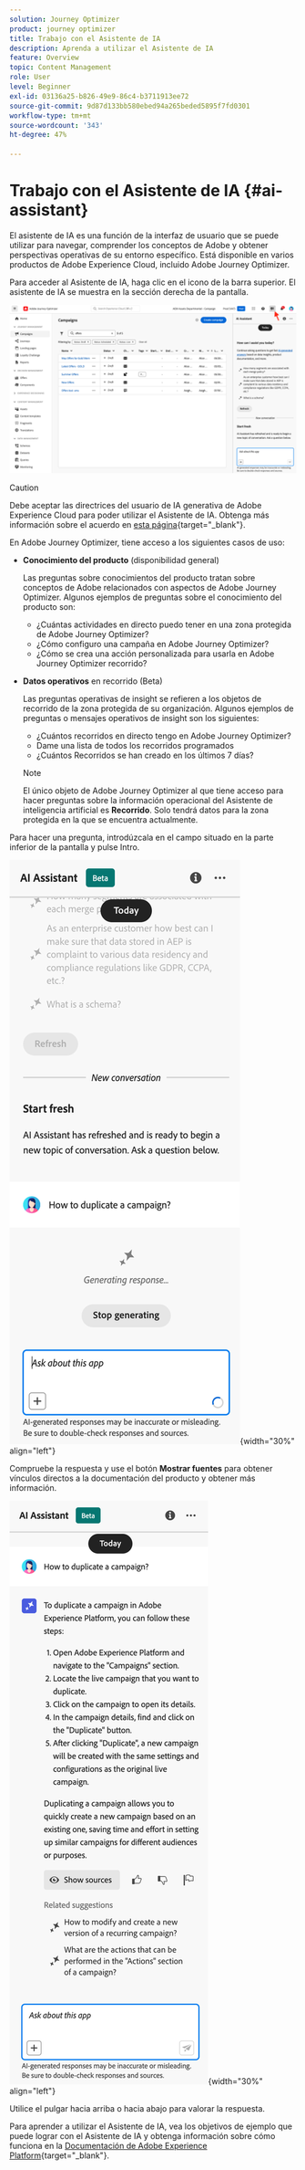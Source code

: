 ```yaml
---
solution: Journey Optimizer
product: journey optimizer
title: Trabajo con el Asistente de IA
description: Aprenda a utilizar el Asistente de IA
feature: Overview
topic: Content Management
role: User
level: Beginner
exl-id: 03136a25-b826-49e9-86c4-b3711913ee72
source-git-commit: 9d87d133bb580ebed94a265beded5895f7fd0301
workflow-type: tm+mt
source-wordcount: '343'
ht-degree: 47%

---
```


# Trabajo con el Asistente de IA {#ai-assistant}

El asistente de IA es una función de la interfaz de usuario que se puede utilizar para navegar, comprender los conceptos de Adobe y obtener perspectivas operativas de su entorno específico. Está disponible en varios productos de Adobe Experience Cloud, incluido Adobe Journey Optimizer.

Para acceder al Asistente de IA, haga clic en el icono de la barra superior. El asistente de IA se muestra en la sección derecha de la pantalla.

![](assets/do-not-localize/ai-assistant-open.png)


>[!CAUTION]
>
>Debe aceptar las directrices del usuario de IA generativa de Adobe Experience Cloud para poder utilizar el Asistente de IA. Obtenga más información sobre el acuerdo en [esta página](https://experienceleague.adobe.com/es/docs/experience-platform/ai-assistant/home){target="_blank"}.

En Adobe Journey Optimizer, tiene acceso a los siguientes casos de uso:

* **Conocimiento del producto** (disponibilidad general)

  Las preguntas sobre conocimientos del producto tratan sobre conceptos de Adobe relacionados con aspectos de Adobe Journey Optimizer. Algunos ejemplos de preguntas sobre el conocimiento del producto son:

   * ¿Cuántas actividades en directo puedo tener en una zona protegida de Adobe Journey Optimizer?
   * ¿Cómo configuro una campaña en Adobe Journey Optimizer?
   * ¿Cómo se crea una acción personalizada para usarla en Adobe Journey Optimizer recorrido?


* **Datos operativos** en recorrido (Beta)

  Las preguntas operativas de insight se refieren a los objetos de recorrido de la zona protegida de su organización. Algunos ejemplos de preguntas o mensajes operativos de insight son los siguientes:

   * ¿Cuántos recorridos en directo tengo en Adobe Journey Optimizer?
   * Dame una lista de todos los recorridos programados
   * ¿Cuántos Recorridos se han creado en los últimos 7 días?

  >[!NOTE]
  >
  >El único objeto de Adobe Journey Optimizer al que tiene acceso para hacer preguntas sobre la información operacional del Asistente de inteligencia artificial es **Recorrido**. Solo tendrá datos para la zona protegida en la que se encuentra actualmente.


Para hacer una pregunta, introdúzcala en el campo situado en la parte inferior de la pantalla y pulse Intro.

![](assets/do-not-localize/ai-assistant-ask.png){width="30%" align="left"}

Compruebe la respuesta y use el botón **Mostrar fuentes** para obtener vínculos directos a la documentación del producto y obtener más información.

![](assets/do-not-localize/ai-assistant-answer.png){width="30%" align="left"}

Utilice el pulgar hacia arriba o hacia abajo para valorar la respuesta.

Para aprender a utilizar el Asistente de IA, vea los objetivos de ejemplo que puede lograr con el Asistente de IA y obtenga información sobre cómo funciona en la [Documentación de Adobe Experience Platform](https://experienceleague.adobe.com/es/docs/experience-platform/ai-assistant/home){target="_blank"}.
